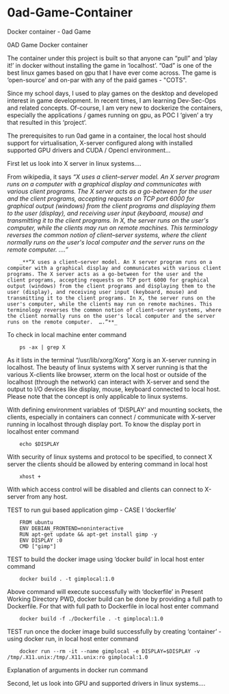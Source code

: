 # 0ad-Game-Container
Docker container - 0ad Game 
 
0AD Game Docker container

The container under this project is built  so that anyone can “pull” and ‘play it!’ in docker without installing the game in ‘localhost’. “0ad”  is one of the best linux games based on gpu that I have ever come across.  The game is ‘open-source’ and on-par with any of the paid games - "COTS".

Since my school days, I used to play games on the desktop and developed interest in game development. In recent times, I am learning Dev-Sec-Ops and related concepts. Of-course, I am very new to dockerize the containers, especially the applications / games running on gpu, as POC I ‘given’ a try that resulted in this ‘project’.

The prerequisites to run 0ad game in a container, the local host should support for virtualisation, X-server configured along with installed supported GPU drivers and CUDA / Opencl environment... 

First let us look into X server in linux systems….

From wikipedia, it says *“X uses a client–server model. An X server program runs on a computer with a graphical display and communicates with various client programs. The X server acts as a go-between for the user and the client programs, accepting requests on TCP port 6000 for graphical output (windows) from the client programs and displaying them to the user (display), and receiving user input (keyboard, mouse) and transmitting it to the client programs.
In X, the server runs on the user's computer, while the clients may run on remote machines. This terminology reverses the common notion of client–server systems, where the client normally runs on the user's local computer and the server runs on the remote computer.  ….”*
 

		_**“X uses a client–server model. An X server program runs on a computer with a graphical display and communicates with various client programs. The X server acts as a go-between for the user and the client programs, accepting requests on TCP port 6000 for graphical output (windows) from the client programs and displaying them to the user (display), and receiving user input (keyboard, mouse) and transmitting it to the client programs. In X, the server runs on the user's computer, while the clients may run on remote machines. This terminology reverses the common notion of client–server systems, where the client normally runs on the user's local computer and the server runs on the remote computer.  ….”**_
 
To check in local machine enter command 

		ps -ax | grep X
  
As it lists in the terminal “/usr/lib/xorg/Xorg”  Xorg is an X-server running in localhost. The beauty of linux systems with X server running is that the various X-clients  like browser, xterm on the local host or outside of the localhost (through the network) can interact with X-server and send the output to I/O devices like display, mouse, keyboard connected to local host. Please note that the concept is only applicable to linux systems.
 
With defining environment variables of ‘DISPLAY’ and mounting sockets, the clients, especially in containers can connect / communicate with X-server running in localhost through display port. To know the display port in localhost enter command

		echo $DISPLAY 

With security of linux systems and protocol to be specified, to connect X server the clients should be allowed by entering command in local host

		xhost + 

With which access control will be disabled and clients can connect to X-server from any host.

TEST to run gui based application gimp - CASE  I ‘dockerfile’

		FROM ubuntu
		ENV DEBIAN_FRONTEND=noninteractive
		RUN apt-get update && apt-get install gimp -y
		ENV DISPLAY :0
		CMD ["gimp"]

TEST to build the docker image using ‘docker build’ in local host enter command

		docker build . -t gimplocal:1.0
			
Above command will execute successfully with ‘dockerfile’ in Present Working Directory PWD, docker build can be done by providing a full path to Dockerfile. For that with full path to Dockerfile in local host enter  command

		docker build -f ./Dockerfile . -t gimplocal:1.0
			
TEST run once the docker image build successfully by creating ‘container’ - using docker run, in local host enter command

		docker run --rm -it --name gimplocal -e DISPLAY=$DISPLAY -v /tmp/.X11.unix:/tmp/.X11.unix:ro gimplocal:1.0
		
Explanation of arguments in docker run command 

Second, let us look into GPU and supported drivers in linux systems….

